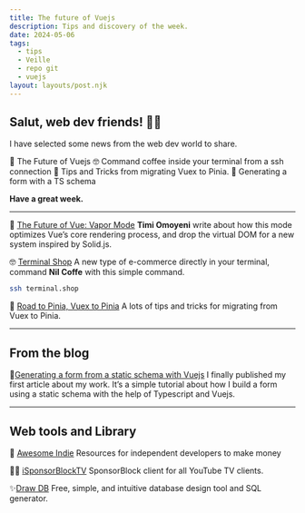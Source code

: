 ```yaml
---
title: The future of Vuejs
description: Tips and discovery of the week.
date: 2024-05-06
tags:
  - tips
  - Veille
  - repo git
  - vuejs
layout: layouts/post.njk
---
```


## Salut, web dev friends! 🧑‍💻

I have selected some news  from the web dev world to share.

🤯 The Future of Vuejs
🤓 Command coffee inside your terminal from a ssh connection
🚀 Tips and Tricks from migrating Vuex to Pinia.
📗 Generating a form with a TS schema

**Have a great week.**

___

🤯 [The Future of Vue: Vapor Mode](https://www.vuemastery.com/blog/the-future-of-vue-vapor-mode)
**Timi Omoyeni** write about how this mode optimizes Vue’s core rendering process, and drop the virtual DOM for a new system inspired by Solid.js.

🤓 [Terminal Shop](https://www.terminal.shop/)
A new type of e-commerce directly in your terminal, command **Nil Coffe** with this simple command.

```bash
ssh terminal.shop
```

🚀 [Road to Pinia, Vuex to Pinia](https://blog.theletstream.com/better-stores-in-pinia-with-vue3-global-stores-nesting-and-accessing-vue-router-in-pinia-0064a6f22ed6)
A lots of tips and tricks for migrating from Vuex to Pinia.

___
## From the blog

📗[Generating a form from a static schema with Vuejs](https://cocoweb.fr/articles/2024-04-29_article-generating-a-form-from-a-static-schema-with-vuejs/)
I finally published my first article about my work. It’s a simple tutorial about how I build a form using a static schema with the help of Typescript and Vuejs.

___

## Web tools and Library

🐙 [Awesome Indie](https://github.com/mezod/awesome-indie)
Resources for independent developers to make money

🏴‍☠️ [iSponsorBlockTV](https://github.com/dmunozv04/iSponsorBlockTV)
SponsorBlock client for all YouTube TV clients.

✨[Draw DB](https://github.com/drawdb-io/drawdb)
Free, simple, and intuitive database design tool and SQL generator.
